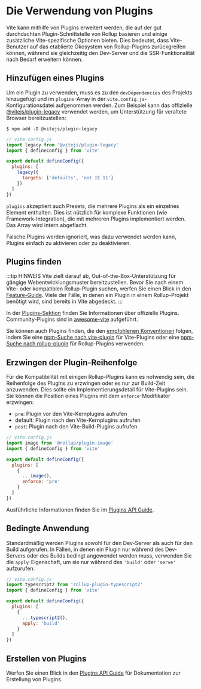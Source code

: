 # Die Verwendung von Plugins

Vite kann mithilfe von Plugins erweitert werden, die auf der gut durchdachten Plugin-Schnittstelle von Rollup basieren und einige zusätzliche Vite-spezifische Optionen bieten. Dies bedeutet, dass Vite-Benutzer auf das etablierte Ökosystem von Rollup-Plugins zurückgreifen können, während sie gleichzeitig den Dev-Server und die SSR-Funktionalität nach Bedarf erweitern können.

## Hinzufügen eines Plugins

Um ein Plugin zu verwenden, muss es zu den `devDependencies` des Projekts hinzugefügt und im `plugins`-Array in der `vite.config.js`-Konfigurationsdatei aufgenommen werden. Zum Beispiel kann das offizielle [@vitejs/plugin-legacy](https://github.com/vitejs/vite/tree/main/packages/plugin-legacy) verwendet werden, um Unterstützung für veraltete Browser bereitzustellen:

```
$ npm add -D @vitejs/plugin-legacy
```

```js
// vite.config.js
import legacy from '@vitejs/plugin-legacy'
import { defineConfig } from 'vite'

export default defineConfig({
  plugins: [
    legacy({
      targets: ['defaults', 'not IE 11']
    })
  ]
})
```

`plugins` akzeptiert auch Presets, die mehrere Plugins als ein einzelnes Element enthalten. Dies ist nützlich für komplexe Funktionen (wie Framework-Integration), die mit mehreren Plugins implementiert werden. Das Array wird intern abgeflacht.

Falsche Plugins werden ignoriert, was dazu verwendet werden kann, Plugins einfach zu aktivieren oder zu deaktivieren.

## Plugins finden

:::tip HINWEIS
Vite zielt darauf ab, Out-of-the-Box-Unterstützung für gängige Webentwicklungsmuster bereitzustellen. Bevor Sie nach einem Vite- oder kompatiblen Rollup-Plugin suchen, werfen Sie einen Blick in den [Feature-Guide](../guide/features.md). Viele der Fälle, in denen ein Plugin in einem Rollup-Projekt benötigt wird, sind bereits in Vite abgedeckt.
:::

In der [Plugins-Sektion](../plugins/) finden Sie Informationen über offizielle Plugins. Community-Plugins sind in [awesome-vite](https://github.com/vitejs/awesome-vite#plugins) aufgeführt.

Sie können auch Plugins finden, die den [empfohlenen Konventionen](./api-plugin.md#conventions) folgen, indem Sie eine [npm-Suche nach vite-plugin](https://www.npmjs.com/search?q=vite-plugin&ranking=popularity) für Vite-Plugins oder eine [npm-Suche nach rollup-plugin](https://www.npmjs.com/search?q=rollup-plugin&ranking=popularity) für Rollup-Plugins verwenden.

## Erzwingen der Plugin-Reihenfolge

Für die Kompatibilität mit einigen Rollup-Plugins kann es notwendig sein, die Reihenfolge des Plugins zu erzwingen oder es nur zur Build-Zeit anzuwenden. Dies sollte ein Implementierungsdetail für Vite-Plugins sein. Sie können die Position eines Plugins mit dem `enforce`-Modifikator erzwingen:

- `pre`: Plugin vor den Vite-Kernplugins aufrufen
- default: Plugin nach den Vite-Kernplugins aufrufen
- `post`: Plugin nach den Vite-Build-Plugins aufrufen

```js
// vite.config.js
import image from '@rollup/plugin-image'
import { defineConfig } from 'vite'

export default defineConfig({
  plugins: [
    {
      ...image(),
      enforce: 'pre'
    }
  ]
})
```

Ausführliche Informationen finden Sie im [Plugins API Guide](./api-plugin.md#plugin-ordering).

## Bedingte Anwendung

Standardmäßig werden Plugins sowohl für den Dev-Server als auch für den Build aufgerufen. In Fällen, in denen ein Plugin nur während des Dev-Servers oder des Builds bedingt angewendet werden muss, verwenden Sie die `apply`-Eigenschaft, um sie nur während des `'build'` oder `'serve'` aufzurufen:

```js
// vite.config.js
import typescript2 from 'rollup-plugin-typescript2'
import { defineConfig } from 'vite'

export default defineConfig({
  plugins: [
    {
      ...typescript2(),
      apply: 'build'
    }
  ]
})
```

## Erstellen von Plugins

Werfen Sie einen Blick in den [Plugins API Guide](./api-plugin.md) für Dokumentation zur Erstellung von Plugins.
